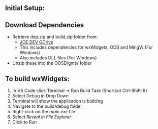 Initial Setup:
--------------
Download Dependencies
----------------------------------
* Retrieve dep.zip and build.zip folder from:
    * [JOE DEV GDrive](https://drive.google.com/drive/folders/1_EpJds7hom60dKMqZNS5hO52y4GVpLW8?usp=sharing)
    * This includes dependencies for wxWidgets, ODB and MingW (For Windows)
    * Also includes DLL files (For Windows)
* Unzip these into the OOSD/gms/ folder

To build wxWidgets:
---------------------------
1. In VS Code click Terminal -> Run Build Task (Shortcut Ctrl-Shift-B)
2. Select Debug in Drop Down
2. Terminal will show the application is building
3. Navigate to the build/debug folder
4. Right-click on the *main.exe* file
5. Select *Reveal in File Explorer*
6. Click to Run